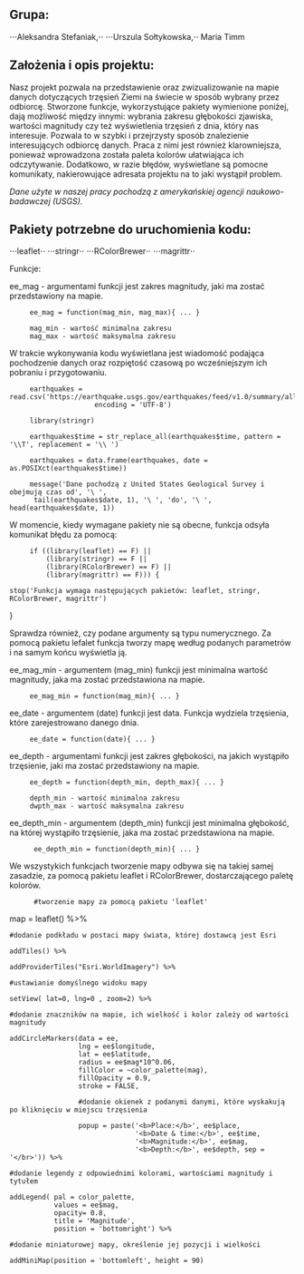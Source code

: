 Grupa:
------
⋅⋅⋅Aleksandra Stefaniak,⋅⋅
⋅⋅⋅Urszula Sołtykowska,⋅⋅
Maria Timm


Założenia i opis projektu:
------

Nasz projekt pozwala na przedstawienie oraz zwizualizowanie na mapie danych dotyczących trzęsień Ziemi na świecie w sposób wybrany przez odbiorcę. 
Stworzone funkcje, wykorzystujące pakiety wymienione poniżej, dają możliwość między innymi: wybrania zakresu głębokości zjawiska, wartości magnitudy czy też wyświetlenia trzęsień z dnia, który nas interesuje. 
Pozwala to w szybki i przejrzysty sposób znalezienie interesujących odbiorcę danych. 
Praca z nimi jest również klarowniejsza, ponieważ wprowadzona została paleta kolorów ułatwiająca ich odczytywanie. 
Dodatkowo, w razie błędów, wyświetlane są pomocne komunikaty, nakierowujące adresata projektu na to jaki wystąpił problem. 

_Dane użyte w naszej pracy pochodzą z amerykańskiej agencji naukowo-badawczej (USGS)._

Pakiety potrzebne do uruchomienia kodu:
------
⋅⋅⋅leaflet⋅⋅
⋅⋅⋅stringr⋅⋅
⋅⋅⋅RColorBrewer⋅⋅
⋅⋅⋅magrittr⋅⋅

Funkcje:

ee_mag - argumentami funkcji jest zakres magnitudy, jaki ma zostać przedstawiony na mapie.

         ee_mag = function(mag_min, mag_max){ ... }

         mag_min - wartość minimalna zakresu
         mag_max - wartość maksymalna zakresu

W trakcie wykonywania kodu wyświetlana jest wiadomość podająca pochodzenie danych oraz rozpiętość czasową po wcześniejszym ich pobraniu i przygotowaniu.

         earthquakes = read.csv('https://earthquake.usgs.gov/earthquakes/feed/v1.0/summary/all_month.csv',
                         encoding = 'UTF-8')
         
         library(stringr)
         
         earthquakes$time = str_replace_all(earthquakes$time, pattern = '\\T', replacement = '\\ ')
         
         earthquakes = data.frame(earthquakes, date = as.POSIXct(earthquakes$time))
         
         message('Dane pochodzą z United States Geological Survey i obejmują czas od', '\ ',
          tail(earthquakes$date, 1), '\ ', 'do', '\ ', head(earthquakes$date, 1))
          
W momencie, kiedy wymagane pakiety nie są obecne, funkcja odsyła komunikat błędu za pomocą:

         if ((library(leaflet) == F) ||
             (library(stringr) == F ||
             (library(RColorBrewer) == F) ||
             (library(magrittr) == F))) {
    
    stop('Funkcja wymaga następujących pakietów: leaflet, stringr, RColorBrewer, magrittr')
  }
  
Sprawdza również, czy podane argumenty są typu numerycznego. Za pomocą pakietu lefalet funkcja tworzy mapę według podanych parametrów i na samym końcu wyświetla ją.

ee_mag_min - argumentem (mag_min) funkcji jest minimalna wartość magnitudy, jaka ma zostać przedstawiona na mapie.

         ee_mag_min = function(mag_min){ ... }

ee_date - argumentem (date) funkcji jest data. Funkcja wydziela trzęsienia, które zarejestrowano danego dnia.

         ee_date = function(date){ ... }

ee_depth - argumentami funkcji jest zakres głębokości, na jakich wystąpiło trzęsienie, jaki ma zostać przedstawiony na mapie. 

         ee_depth = function(depth_min, depth_max){ ... }
         
         depth_min - wartość minimalna zakresu
         dwpth_max - wartość maksymalna zakresu
         
ee_depth_min - argumentem (depth_min) funkcji jest minimalna głębokość, na której wystąpiło trzęsienie, jaka ma zostać przedstawiona na mapie.
          
          ee_depth_min = function(depth_min){ ... }
          
We wszystykich funkcjach tworzenie mapy odbywa się na takiej samej zasadzie, za pomocą pakietu leaflet i RColorBrewer, dostarczającego paletę kolorów.

          #tworzenie mapy za pomocą pakietu 'leaflet' 
  
  map = leaflet() %>%
    
    #dodanie podkładu w postaci mapy świata, której dostawcą jest Esri
    
    addTiles() %>%
    
    addProviderTiles("Esri.WorldImagery") %>%
    
    #ustawianie domyślnego widoku mapy
    
    setView( lat=0, lng=0 , zoom=2) %>%
    
    #dodanie znaczników na mapie, ich wielkość i kolor zależy od wartości magnitudy
    
    addCircleMarkers(data = ee, 
                     lng = ee$longitude, 
                     lat = ee$latitude,
                     radius = ee$mag*10^0.06,
                     fillColor = ~color_palette(mag), 
                     fillOpacity = 0.9, 
                     stroke = FALSE,
                     
                     #dodanie okienek z podanymi danymi, które wyskakują po kliknięciu w miejscu trzęsienia
                     
                     popup = paste('<b>Place:</b>', ee$place, 
                                   '<b>Date & time:</b>', ee$time,
                                   '<b>Magnitude:</b>', ee$mag, 
                                   '<b>Depth:</b>', ee$depth, sep = '</br>')) %>%
    
    #dodanie legendy z odpowiednimi kolorami, wartościami magnitudy i tytułem 
    
    addLegend( pal = color_palette, 
               values = ee$mag, 
               opacity= 0.8,
               title = 'Magnitude', 
               position = 'bottomright') %>%
    
    #dodanie miniaturowej mapy, określenie jej pozycji i wielkości
    
    addMiniMap(position = 'bottomleft', height = 90)

